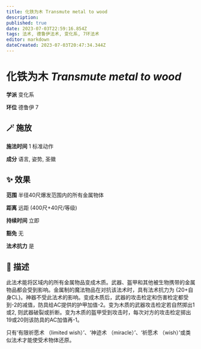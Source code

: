 ```yaml
---
title: 化铁为木 Transmute metal to wood
description: 
published: true
date: 2023-07-03T22:59:16.854Z
tags: 法术, 德鲁伊法术, 变化系, 7环法术
editor: markdown
dateCreated: 2023-07-03T20:47:34.344Z
---
```


# **化铁为木** *Transmute metal to wood*

**学派** 变化系 

**环位** 德鲁伊 7

## 🪄 施放

**施法时间** 1 标准动作

**成分** 语言, 姿势, 圣徽

## ✨ 效果  

**范围** 半径40尺爆发范围内的所有金属物体

**距离** 远距 (400尺+40尺/等级)  

**持续时间** 立即 

**豁免** 无

**法术抗力** 是

## 📖 描述

此法术能将区域内的所有金属物品变成木质。武器、盔甲和其他被生物携带的金属物品都会受到影响。金属制的魔法物品在对抗该法术时，具有法术抗力为 {20+自身CL}。神器不受此法术的影响。变成木质后，武器的攻击检定和伤害检定都受到-2的减值，防具给AC提供的护甲加值-2。变为木质的武器攻击检定若自然掷出1或2, 则武器破裂或折断。变为木质的盔甲受到攻击时，每次对方的攻击检定掷出19或20则该防具的AC加值再-1。

只有‘有限祈愿术 （limited wish）’、‘神迹术 （miracle）’、‘祈愿术 （wish）’或类似法术才能使受术物体还原。
    